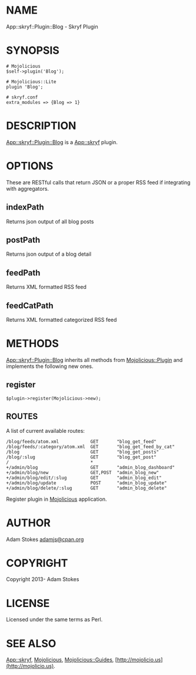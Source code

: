 # NAME

App::skryf::Plugin::Blog - Skryf Plugin

# SYNOPSIS

    # Mojolicious
    $self->plugin('Blog');

    # Mojolicious::Lite
    plugin 'Blog';

    # skryf.conf
    extra_modules => {Blog => 1}

# DESCRIPTION

[App::skryf::Plugin::Blog](https://metacpan.org/pod/App::skryf::Plugin::Blog) is a [App::skryf](https://metacpan.org/pod/App::skryf) plugin.

# OPTIONS

These are RESTful calls that return JSON or a proper RSS feed if integrating with aggregators.

## indexPath

Returns json output of all blog posts

## postPath

Returns json output of a blog detail

## feedPath

Returns XML formatted RSS feed

## feedCatPath

Returns XML formatted categorized RSS feed

# METHODS

[App::skryf::Plugin::Blog](https://metacpan.org/pod/App::skryf::Plugin::Blog) inherits all methods from
[Mojolicious::Plugin](https://metacpan.org/pod/Mojolicious::Plugin) and implements the following new ones.

## register

    $plugin->register(Mojolicious->new);

## ROUTES

A list of current available routes:

    /blog/feeds/atom.xml            GET       "blog_get_feed"
    /blog/feeds/:category/atom.xml  GET       "blog_get_feed_by_cat"
    /blog                           GET       "blog_get_posts"
    /blog/:slug                     GET       "blog_get_post"
    /                               *
    +/admin/blog                    GET       "admin_blog_dashboard"
    +/admin/blog/new                GET,POST  "admin_blog_new"
    +/admin/blog/edit/:slug         GET       "admin_blog_edit"
    +/admin/blog/update             POST      "admin_blog_update"
    +/admin/blog/delete/:slug       GET       "admin_blog_delete"

Register plugin in [Mojolicious](https://metacpan.org/pod/Mojolicious) application.

# AUTHOR

Adam Stokes <adamjs@cpan.org>

# COPYRIGHT

Copyright 2013- Adam Stokes

# LICENSE

Licensed under the same terms as Perl.

# SEE ALSO

[App::skryf](https://metacpan.org/pod/App::skryf), [Mojolicious](https://metacpan.org/pod/Mojolicious), [Mojolicious::Guides](https://metacpan.org/pod/Mojolicious::Guides), [http://mojolicio.us](http://mojolicio.us).
